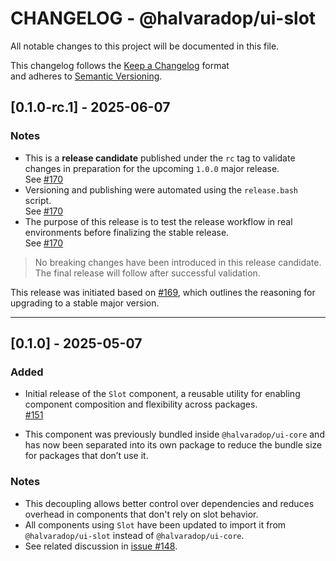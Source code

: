 # CHANGELOG - @halvaradop/ui-slot

All notable changes to this project will be documented in this file.

This changelog follows the [Keep a Changelog](https://keepachangelog.com/en/1.1.0/) format  
and adheres to [Semantic Versioning](https://semver.org/spec/v2.0.0.html).

## [0.1.0-rc.1] - 2025-06-07

### Notes

- This is a **release candidate** published under the `rc` tag to validate changes in preparation for the upcoming `1.0.0` major release.  
  See [#170](https://github.com/halvaradop/ui/pull/170)
- Versioning and publishing were automated using the `release.bash` script.  
  See [#170](https://github.com/halvaradop/ui/pull/170)
- The purpose of this release is to test the release workflow in real environments before finalizing the stable release.  
  See [#170](https://github.com/halvaradop/ui/pull/170)

> No breaking changes have been introduced in this release candidate.  
> The final release will follow after successful validation.

This release was initiated based on [#169](https://github.com/halvaradop/ui/issues/169), which outlines the reasoning for upgrading to a stable major version.

---

## [0.1.0] - 2025-05-07

### Added

- Initial release of the `Slot` component, a reusable utility for enabling component composition and flexibility across packages.  
  [#151](https://github.com/halvaradop/ui/pull/151)

- This component was previously bundled inside `@halvaradop/ui-core` and has now been separated into its own package to reduce the bundle size for packages that don’t use it.

### Notes

- This decoupling allows better control over dependencies and reduces overhead in components that don't rely on slot behavior.
- All components using `Slot` have been updated to import it from `@halvaradop/ui-slot` instead of `@halvaradop/ui-core`.
- See related discussion in [issue #148](https://github.com/halvaradop/ui/issues/148).

